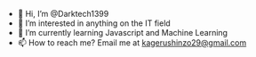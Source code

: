 - 👋 Hi, I’m @Darktech1399
- 👀 I’m interested in anything on the IT field
- 🌱 I’m currently learning Javascript and Machine Learning
- 📫 How to reach me? Email me at kagerushinzo29@gmail.com

<!---
Darktech1399/Darktech1399 is a ✨ special ✨ repository because its `README.md` (this file) appears on your GitHub profile.
You can click the Preview link to take a look at your changes.
--->
